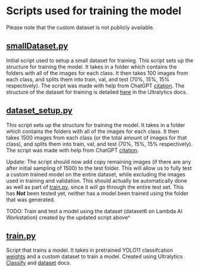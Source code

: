 # Scripts used for training the model
Please note that the custom dataset is not publicly available.

## [smallDataset.py](https://github.com/jgeorge1316/Senior-Design-2025/blob/main/Training-Scripts/smallDataset.py)
Initial script used to setup a small dataset for training. This script sets up the structure for training the model. It takes in a folder which contains the folders with all of the images for each class. It then takes 100 images from each class, and splits them into train, val, and test (70%, 15%, 15% respectively). The script was made with help from ChatGPT [citation](https://chatgpt.com/share/67c75da4-b03c-800b-a3d8-bdb66cd86d36). The structure of the dataset for training is detailed [here](https://docs.ultralytics.com/datasets/classify/) in the Ultralytics docs.

## [dataset_setup.py](https://github.com/jgeorge1316/Senior-Design-2025/blob/main/Training-Scripts/dataset_setup.py)
This script sets up the structure for training the model. It takes in a folder which contains the folders with all of the images for each class. It then takes 1500 images from each class (or the total amount of images for that class), and splits them into train, val, and test (70%, 15%, 15% respectively). The script was made with help from ChatGPT [citation](https://chatgpt.com/share/67c75d6e-6510-800b-8d84-d80337eb2ba5).

Update: The script should now add copy remaining images (if there are any after initial sampling of 1500) to the test folder. This will allow us to fully test a custom trained model on the entire dataset, while excluding the images used in training and validation. This should actually be automatically done as well as part of [train.py](https://github.com/jgeorge1316/Senior-Design-2025/blob/main/Training-Scripts/train.py), since it will go through the entire test set. This has **Not** been tested yet, neither has a model been trained using the folder that was generated.

TODO: Train and test a model using the dataset (dataset6 on Lambda AI Workstation) created by the updated script above^


## [train.py](https://github.com/jgeorge1316/Senior-Design-2025/blob/main/Training-Scripts/train.py)
Script that trains a model. It takes in pretrained YOLO11 classifcation [weights](https://github.com/ultralytics/assets/releases/download/v8.3.0/yolo11n-cls.pt) and a custom dataset to train a model. Created using Ultralytics [Classify](https://docs.ultralytics.com/tasks/classify/) and [dataset](https://docs.ultralytics.com/datasets/classify/) docs.